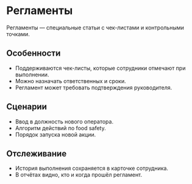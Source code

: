 # Регламенты

Регламенты — специальные статьи с чек-листами и контрольными точками.

## Особенности

- Поддерживаются чек-листы, которые сотрудники отмечают при выполнении.
- Можно назначать ответственных и сроки.
- Регламент может требовать подтверждения руководителя.

## Сценарии

- Ввод в должность нового оператора.
- Алгоритм действий по food safety.
- Порядок запуска новой акции.

## Отслеживание

- История выполнения сохраняется в карточке сотрудника.
- В отчётах видно, кто и когда прошёл регламент.

